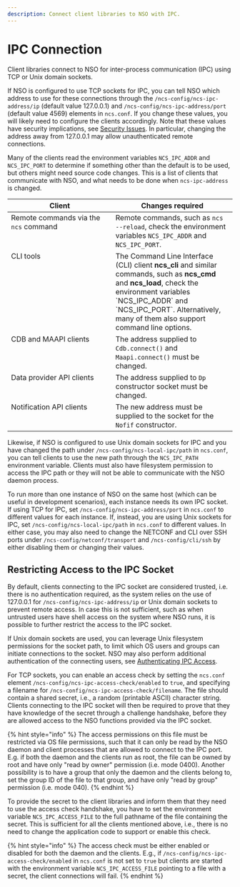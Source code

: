 ```yaml
---
description: Connect client libraries to NSO with IPC.
---
```


# IPC Connection

Client libraries connect to NSO for inter-process communication (IPC) using TCP or Unix domain sockets.

If NSO is configured to use TCP sockets for IPC, you can tell NSO which address to use for these connections through the `/ncs-config/ncs-ipc-address/ip` (default value 127.0.0.1) and `/ncs-config/ncs-ipc-address/port` (default value 4569) elements in `ncs.conf`. If you change these values, you will likely need to configure the clients accordingly. Note that these values have security implications, see [Security Issues](security-issues.md). In particular, changing the address away from 127.0.0.1 may allow unauthenticated remote connections.

Many of the clients read the environment variables `NCS_IPC_ADDR` and `NCS_IPC_PORT` to determine if something other than the default is to be used, but others might need source code changes. This is a list of clients that communicate with NSO, and what needs to be done when `ncs-ipc-address` is changed.

<table><thead><tr><th width="218" valign="top">Client</th><th valign="top">Changes required</th></tr></thead><tbody><tr><td valign="top">Remote commands via the <code>ncs</code> command</td><td valign="top">Remote commands, such as <code>ncs --reload</code>, check the environment variables <code>NCS_IPC_ADDR</code> and <code>NCS_IPC_PORT</code>.</td></tr><tr><td valign="top">CLI tools</td><td valign="top">The Command Line Interface (CLI) client <strong>ncs_cli</strong> and similar commands, such as <strong>ncs_cmd</strong> and <strong>ncs_load</strong>, check the environment variables `NCS_IPC_ADDR` and `NCS_IPC_PORT`. Alternatively, many of them also support command line options.</td></tr><tr><td valign="top">CDB and MAAPI clients</td><td valign="top">The address supplied to <code>Cdb.connect()</code> and <code>Maapi.connect()</code> must be changed.</td></tr><tr><td valign="top">Data provider API clients</td><td valign="top">The address supplied to <code>Dp</code> constructor socket must be changed.</td></tr><tr><td valign="top">Notification API clients</td><td valign="top">The new address must be supplied to the socket for the <code>Nofif</code> constructor.</td></tr></tbody></table>

Likewise, if NSO is configured to use Unix domain sockets for IPC and you have changed the path under `/ncs-config/ncs-local-ipc/path` in `ncs.conf`, you can tell clients to use the new path through the `NCS_IPC_PATH` environment variable. Clients must also have filesystem permission to access the IPC path or they will not be able to communicate with the NSO daemon process.

To run more than one instance of NSO on the same host (which can be useful in development scenarios), each instance needs its own IPC socket. If using TCP for IPC, set `/ncs-config/ncs-ipc-address/port` in `ncs.conf` to different values for each instance. If, instead, you are using Unix sockets for IPC, set `/ncs-config/ncs-local-ipc/path` in `ncs.conf` to different values. In either case, you may also need to change the NETCONF and CLI over SSH ports under `/ncs-config/netconf/transport` and `/ncs-config/cli/ssh` by either disabling them or changing their values.

## Restricting Access to the IPC Socket

By default, clients connecting to the IPC socket are considered trusted, i.e. there is no authentication required, as the system relies on the use of 127.0.0.1 for `/ncs-config/ncs-ipc-address/ip` or Unix domain sockets to prevent remote access. In case this is not sufficient, such as when untrusted users have shell access on the system where NSO runs, it is possible to further restrict the access to the IPC socket.

If Unix domain sockets are used, you can leverage Unix filesystem permissions for the socket path, to limit which OS users and groups can initiate connections to the socket. NSO may also perform additional authentication of the connecting users, see [Authenticating IPC Access](../management/aaa-infrastructure.md#authenticating-ipc-access).

For TCP sockets, you can enable an access check by setting the `ncs.conf` element `/ncs-config/ncs-ipc-access-check/enabled` to `true`, and specifying a filename for `/ncs-config/ncs-ipc-access-check/filename`. The file should contain a shared secret, i.e., a random (printable ASCII) character string. Clients connecting to the IPC socket will then be required to prove that they have knowledge of the secret through a challenge handshake, before they are allowed access to the NSO functions provided via the IPC socket.

{% hint style="info" %}
The access permissions on this file must be restricted via OS file permissions, such that it can only be read by the NSO daemon and client processes that are allowed to connect to the IPC port. E.g. if both the daemon and the clients run as root, the file can be owned by root and have only "read by owner" permission (i.e. mode 0400). Another possibility is to have a group that only the daemon and the clients belong to, set the group ID of the file to that group, and have only "read by group" permission (i.e. mode 040).
{% endhint %}

To provide the secret to the client libraries and inform them that they need to use the access check handshake, you have to set the environment variable `NCS_IPC_ACCESS_FILE` to the full pathname of the file containing the secret. This is sufficient for all the clients mentioned above, i.e., there is no need to change the application code to support or enable this check.

{% hint style="info" %}
The access check must be either enabled or disabled for both the daemon and the clients. E.g., if `/ncs-config/ncs-ipc-access-check/enabled` in `ncs.conf` is not set to `true` but clients are started with the environment variable `NCS_IPC_ACCESS_FILE` pointing to a file with a secret, the client connections will fail.
{% endhint %}
